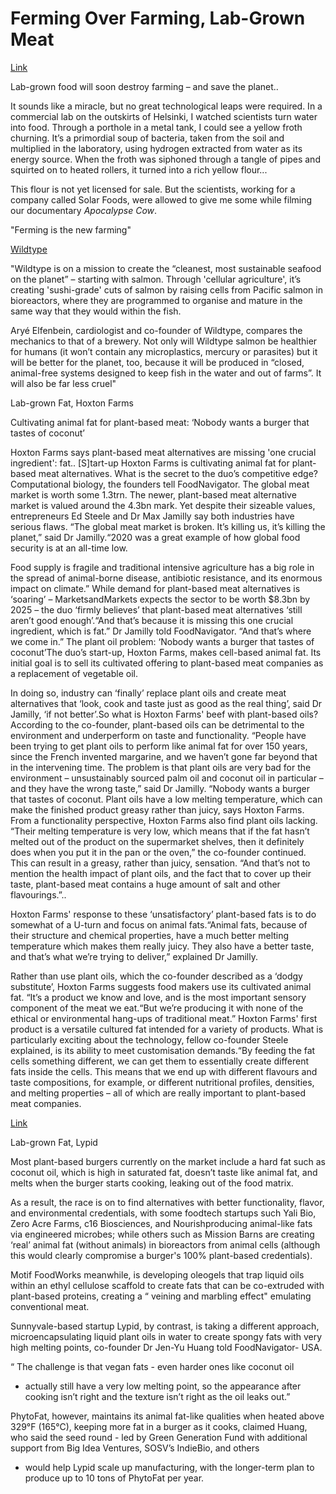 # Ferming Over Farming, Lab-Grown Meat

[Link](https://amp.theguardian.com/commentisfree/2020/jan/08/lab-grown-food-destroy-farming-save-planet)

Lab-grown food will soon destroy farming – and save the planet..

It sounds like a miracle, but no great technological leaps were
required. In a commercial lab on the outskirts of Helsinki, I watched
scientists turn water into food. Through a porthole in a metal tank, I
could see a yellow froth churning. It’s a primordial soup of bacteria,
taken from the soil and multiplied in the laboratory, using hydrogen
extracted from water as its energy source. When the froth was siphoned
through a tangle of pipes and squirted on to heated rollers, it turned
into a rich yellow flour...

This flour is not yet licensed for sale. But the scientists, working
for a company called Solar Foods, were allowed to give me some while
filming our documentary *Apocalypse Cow*.

"Ferming is the new farming" 

[Wildtype](https://globetrender.com/2021/07/08/wildtype-sustainable-lab-grown-salmon-meat/)

"Wildtype is on a mission to create the “cleanest, most sustainable
seafood on the planet” – starting with salmon. Through 'cellular
agriculture', it’s creating 'sushi-grade' cuts of salmon by raising
cells from Pacific salmon in bioreactors, where they are programmed to
organise and mature in the same way that they would within the fish.

Aryé Elfenbein, cardiologist and co-founder of Wildtype, compares the
mechanics to that of a brewery. Not only will Wildtype salmon be
healthier for humans (it won’t contain any microplastics, mercury or
parasites) but it will be better for the planet, too, because it will
be produced in “closed, animal-free systems designed to keep fish in
the water and out of farms”. It will also be far less cruel"

<a name='fat'/>

Lab-grown Fat, Hoxton Farms

Cultivating animal fat for plant-based meat: ‘Nobody wants a burger
that tastes of coconut’

Hoxton Farms says plant-based meat alternatives are missing 'one
crucial ingredient': fat.. [S]tart-up Hoxton Farms is cultivating
animal fat for plant-based meat alternatives. What is the secret to
the duo’s competitive edge? Computational biology, the founders tell
FoodNavigator. The global meat market is worth some 1.3trn. The newer,
plant-based meat alternative market is valued around the 4.3bn
mark. Yet despite their sizeable values, entrepreneurs Ed Steele and
Dr Max Jamilly say both industries have serious flaws. “The global
meat market is broken. It’s killing us, it’s killing the planet,” ​said
Dr Jamilly.“2020 was a great example of how global food security is at
an all-time low.

Food supply is fragile and traditional intensive agriculture has a big
role in the spread of animal-borne disease, antibiotic resistance, and
its enormous impact on climate.”​ ​While demand for plant-based meat
alternatives is ‘soaring’ – MarketsandMarkets expects the sector to be
worth $8.3bn by 2025 – the duo ‘firmly believes’ that plant-based meat
alternatives ‘still aren’t good enough’.“And that’s because it is
missing this one crucial ingredient, which is fat.” ​Dr Jamilly told
FoodNavigator. “And that’s where we come in.” ​The plant oil problem:
‘Nobody wants a burger that tastes of coconut’​The duo’s start-up,
Hoxton Farms, makes cell-based animal fat. Its initial goal is to sell
its cultivated offering to plant-based meat companies as a replacement
of vegetable oil.

In doing so, industry can ‘finally’ replace plant oils and create meat
alternatives that ‘look, cook and taste just as good as the real
thing’, said Dr Jamilly, ‘if not better’.So what is Hoxton Farms' beef
with plant-based oils? According to the co-founder, plant-based oils
can be detrimental to the environment and underperform on taste and
functionality. “People have been trying to get plant oils to perform
like animal fat for over 150 years, since the French invented
margarine, and we haven’t gone far beyond that in the intervening
time. The problem is that plant oils are very bad for the environment
– unsustainably sourced palm oil and coconut oil in particular – and
they have the wrong taste,” ​said Dr Jamilly. “Nobody wants a burger
that tastes of coconut. Plant oils have a low melting temperature,
which can make the finished product greasy rather than juicy, says
Hoxton Farms. From a functionality perspective, Hoxton Farms also find
plant oils lacking. “Their melting temperature is very low, which
means that if the fat hasn’t melted out of the product on the
supermarket shelves, then it definitely does when you put it in the
pan or the oven,” ​the co-founder continued. This can result in a
greasy, rather than juicy, sensation. “And that’s not to mention the
health impact of plant oils, and the fact that to cover up their
taste, plant-based meat contains a huge amount of salt and other
flavourings.”​..

Hoxton Farms' response to these ‘unsatisfactory’ plant-based fats is
to do somewhat of a U-turn and focus on animal fats.“Animal fats,
because of their structure and chemical properties, have a much better
melting temperature which makes them really juicy. They also have a
better taste, and that’s what we’re trying to deliver,” ​explained Dr
Jamilly.

Rather than use plant oils, which the co-founder described as a ‘dodgy
substitute’, Hoxton Farms suggests food makers use its cultivated
animal fat. “It’s a product we know and love, and is the most
important sensory component of the meat we eat.​“But we’re producing it
with none of the ethical or environmental hang-ups of traditional
meat.”​ Hoxton Farms' first product is a versatile cultured fat
intended for a variety of products. What is particularly exciting
about the technology, fellow co-founder Steele explained, is its
ability to meet customisation demands.“By feeding the fat cells
something different, we can get them to essentially create different
fats inside the cells. This means that we end up with different
flavours and taste compositions, for example, or different nutritional
profiles, densities, and melting properties – all of which are really
important to plant-based meat companies.

<a name='fat2'/>

[Link](https://www.foodnavigator-usa.com/Article/2022/03/03/Fat-the-final-frontier-for-meat-alternatives-Designer-fat-co-Lypid-raises-4m-to-commercialize-microencapsulated-vegan-oils-that-behave-like-animal-fat)

Lab-grown Fat, Lypid

Most plant-based burgers currently on the market include a hard fat
such as coconut oil, which is high in saturated fat, doesn’t taste
like animal fat, and melts when the burger starts cooking, leaking out
of the food matrix.

As a result, the race is on to find alternatives with better
functionality, flavor, and environmental credentials, with some
foodtech startups such Yali Bio​, Zero Acre Farms​, c16 Biosciences​,​ and
Nourish ​producing animal-like fats via engineered microbes; while
others such as Mission Barns​ are creating ‘real’ animal fat (without
animals) in bioreactors from animal cells (although this would clearly
compromise a burger's 100% plant-based credentials).

Motif FoodWorks​ meanwhile, is developing oleogels that trap liquid
oils within an ethyl cellulose scaffold to create fats that can be
co-extruded with plant-based proteins, creating a “ veining and
marbling effect" emulating conventional meat.

Sunnyvale-based startup Lypid​, by contrast, is taking a different
approach, microencapsulating liquid plant oils in water to create
spongy fats with very high melting points, co-founder Dr Jen-Yu Huang
told FoodNavigator- USA.

“ The challenge is that vegan fats - even harder ones like coconut oil
- actually still have a very low melting point, so the appearance
after cooking isn’t right and the texture isn’t right as the oil leaks
out.”

PhytoFat, however, maintains its animal fat-like qualities when heated
above 329°​F (165°​C), keeping more fat in a burger as it cooks, claimed
Huang, who said the seed round - led by Green Generation Fund with
additional support from Big Idea Ventures, SOSV’s IndieBio, and others
- would help Lypid scale up manufacturing, with the longer-term plan
to produce up to 10 tons of PhytoFat per year.